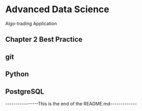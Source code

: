 # Advanced Data Science 
Algo-trading Application 

## Chapter 2 Best Practice




## git



## Python



## PostgreSQL


----------------This is the end of the README.md-------------


